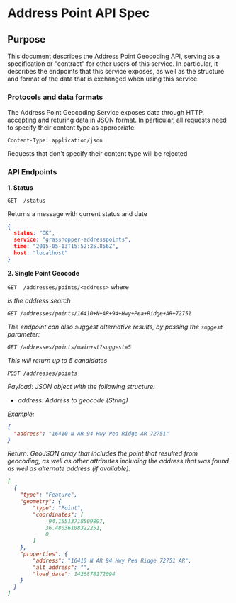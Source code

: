 # Address Point API Spec

## Purpose
This document describes the Address Point Geocoding API, serving as a specification or "contract" for other users of this service.
In particular, it describes the endpoints that this service exposes, as well as the structure and format of the data that is exchanged when using this service.

### Protocols and data formats
The Address Point Geocoding Service exposes data through HTTP, accepting and returing data in JSON format. 
In particular, all requests need to specify their content type as appropriate:

```
Content-Type: application/json
```

Requests that don't specify their content type will be rejected

### API Endpoints

**1. Status**

`GET  /status`

Returns a message with current status and date

```json
{
  status: "OK",
  service: "grasshopper-addresspoints",
  time: "2015-05-13T15:52:25.856Z",
  host: "localhost"
}
```

**2. Single Point Geocode**

`GET  /addresses/points/<address>` where <address> is the address search

`GET /addresses/points/16410+N+AR+94+Hwy+Pea+Ridge+AR+72751`

The endpoint can also suggest alternative results, by passing the `suggest` parameter:

`GET /addresses/points/main+st?suggest=5`

This will return up to 5 candidates

`POST /addresses/points`

Payload: JSON object with the following structure:

* address: Address to geocode (String)

Example:

```json
{
  "address": "16410 N AR 94 Hwy Pea Ridge AR 72751"
}
```

Return: GeoJSON array that includes the point that resulted from geocoding, as well as other attributes including the address that was found as well as alternate address (if available).

```json
[
  {
    "type": "Feature",
    "geometry": {
        "type": "Point",
        "coordinates": [
            -94.15513718509897,
            36.48036108322251,
            0
        ]
    },
    "properties": {
        "address": "16410 N AR 94 Hwy Pea Ridge 72751 AR",
        "alt_address": "",
        "load_date": 1426878172094
    }
  }
]
```



